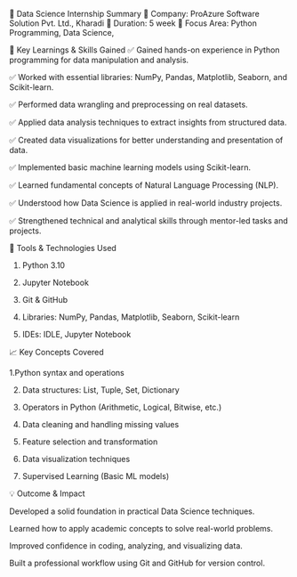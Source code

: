 📌 Data Science Internship Summary
📍 Company: ProAzure Software Solution Pvt. Ltd., Kharadi
📅 Duration: 5 week
🎯 Focus Area: Python Programming, Data Science, 

🚀 Key Learnings & Skills Gained
✅ Gained hands-on experience in Python programming for data manipulation and analysis.

✅ Worked with essential libraries: NumPy, Pandas, Matplotlib, Seaborn, and Scikit-learn.

✅ Performed data wrangling and preprocessing on real datasets.

✅ Applied data analysis techniques to extract insights from structured data.

✅ Created data visualizations for better understanding and presentation of data.

✅ Implemented basic machine learning models using Scikit-learn.

✅ Learned fundamental concepts of Natural Language Processing (NLP).

✅ Understood how Data Science is applied in real-world industry projects.

✅ Strengthened technical and analytical skills through mentor-led tasks and projects.


🔧 Tools & Technologies Used

1. Python 3.10

2. Jupyter Notebook

3. Git & GitHub

4. Libraries: NumPy, Pandas, Matplotlib, Seaborn, Scikit-learn

5. IDEs: IDLE, Jupyter Notebook


📈 Key Concepts Covered

1.Python syntax and operations

2. Data structures: List, Tuple, Set, Dictionary

3. Operators in Python (Arithmetic, Logical, Bitwise, etc.)

4. Data cleaning and handling missing values

5. Feature selection and transformation

6. Data visualization techniques

7. Supervised Learning (Basic ML models)




💡 Outcome & Impact

Developed a solid foundation in practical Data Science techniques.

Learned how to apply academic concepts to solve real-world problems.

Improved confidence in coding, analyzing, and visualizing data.

Built a professional workflow using Git and GitHub for version control.

